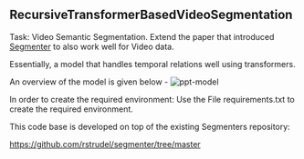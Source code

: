 ## RecursiveTransformerBasedVideoSegmentation
Task: Video Semantic Segmentation.
Extend the paper that introduced [Segmenter](https://arxiv.org/abs/2105.05633) to also work well for Video data. 

Essentially, a model that handles temporal relations well using transformers.

An overview of the model is given below - 
![ppt-model](https://github.com/AyshaAthar/RecursiveTransformerBasedVideoSegmentation/assets/24750702/fd969ac3-bdaf-4a51-be93-f2f16d9ecf7e)

In order to create the required environment:
Use the File requirements.txt to create the required environment. 

This code base is developed on top of the existing Segmenters repository:

https://github.com/rstrudel/segmenter/tree/master
